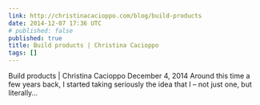 ```yaml
---
link: http://christinacacioppo.com/blog/build-products
date: 2014-12-07 17:36 UTC
# published: false
published: true
title: Build products | Christina Cacioppo
tags: []
---
```


Build products | Christina Cacioppo December 4, 2014 Around this time a few years back, I started taking seriously the idea that I – not just one, but literally…
